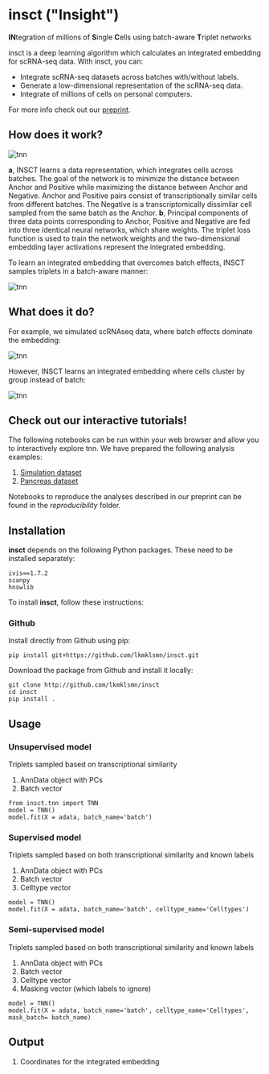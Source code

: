 # insct ("Insight")
**IN**tegration of millions of **S**ingle **C**ells using batch-aware **T**riplet networks

insct is a deep learning algorithm which calculates an integrated embedding for scRNA-seq data. With insct, you can:

* Integrate scRNA-seq datasets across batches with/without labels.
* Generate a low-dimensional representation of the scRNA-seq data.
* Integrate of millions of cells on personal computers.

For more info check out our [preprint](https://www.biorxiv.org/content/10.1101/2020.05.16.100024v1).

## How does it work?
![tnn](https://github.com/lkmklsmn/insct/blob/master/TNN_schematic.jpg)

**a**, INSCT learns a data representation, which integrates cells across batches. The goal of the network is to minimize the distance between Anchor and Positive while maximizing the distance between Anchor and Negative. Anchor and Positive pairs consist of transcriptionally similar cells from different batches. The Negative is a transcriptomically dissimilar cell sampled from the same batch as the Anchor. **b**, Principal components of three data points corresponding to Anchor, Positive and Negative are fed into three identical neural networks, which share weights. The triplet loss function is used to train the network weights and the two-dimensional embedding layer activations represent the integrated embedding.

To learn an integrated embedding that overcomes batch effects, INSCT samples triplets in a batch-aware manner:

![tnn](https://github.com/lkmklsmn/insct/blob/master/Sampling_animation.gif)

## What does it do?

For example, we simulated scRNAseq data, where batch effects dominate the embedding:

![tnn](https://github.com/lkmklsmn/insct/blob/master/umap_embedding.png)

However, INSCT learns an integrated embedding where cells cluster by group instead of batch:

![tnn](https://github.com/lkmklsmn/insct/blob/master/Simulation_animation.gif)

## Check out our interactive tutorials!
The following notebooks can be run within your web browser and allow you to interactively explore tnn. We have prepared the following analysis examples:
1. [Simulation dataset](https://colab.research.google.com/drive/1LEDnRwFH2v166T-pUaCYb6TZMgfViO-W?usp=sharing)
2. [Pancreas dataset](https://colab.research.google.com/drive/1v_B0pXVYMqHsV2polaoRHkxflrNcQGej?usp=sharing)

Notebooks to reproduce the analyses described in our preprint can be found in the _reproducibility_ folder.

## Installation

**insct** depends on the following Python packages. These need to be installed separately:
```
ivis==1.7.2
scanpy
hnswlib
```

To install **insct**, follow these instructions:

### Github

Install directly from Github using pip:

```alias
pip install git+https://github.com/lkmklsmn/insct.git
```

Download the package from Github and install it locally:

```alias
git clone http://github.com/lkmklsmn/insct
cd insct
pip install .
```

## Usage
### Unsupervised model
Triplets sampled based on transcriptional similarity
1. AnnData object with PCs
2. Batch vector

```alias
from insct.tnn import TNN
model = TNN()
model.fit(X = adata, batch_name='batch')
```

### Supervised model
Triplets sampled based on both transcriptional similarity and known labels
1. AnnData object with PCs
2. Batch vector
3. Celltype vector

```alias
model = TNN()
model.fit(X = adata, batch_name='batch', celltype_name='Celltypes')
```

### Semi-supervised model 
Triplets sampled based on both transcriptional similarity and known labels
1. AnnData object with PCs
2. Batch vector
3. Celltype vector
4. Masking vector (which labels to ignore)

```alias
model = TNN()
model.fit(X = adata, batch_name='batch', celltype_name='Celltypes', mask_batch= batch_name)
```

## Output
1. Coordinates for the integrated embedding



